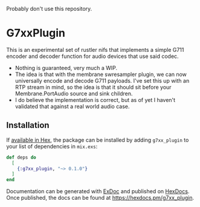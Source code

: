 Probably don't use this repository.


# G7xxPlugin

This is an experimental set of rustler nifs that implements a simple G711 encoder and decoder function for audio devices that use said codec.

- Nothing is guaranteed, very much a WIP.
- The idea is that with the membrane swresampler plugin, we can now universally encode and decode G711 payloads. I've set this up with an RTP stream in mind, so the idea is that it should sit before your Membrane.PortAudio source and sink children.
- I do believe the implementation is correct, but as of yet I haven't validated that against a real world audio case.

## Installation

If [available in Hex](https://hex.pm/docs/publish), the package can be installed
by adding `g7xx_plugin` to your list of dependencies in `mix.exs`:

```elixir
def deps do
  [
    {:g7xx_plugin, "~> 0.1.0"}
  ]
end
```

Documentation can be generated with [ExDoc](https://github.com/elixir-lang/ex_doc)
and published on [HexDocs](https://hexdocs.pm). Once published, the docs can
be found at <https://hexdocs.pm/g7xx_plugin>.

